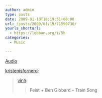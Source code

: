 ```yaml
---
author: admin
type: posts
date: 2009-01-19T18:19:51+00:00
url: /posts/2009/01/19/71590730/
yourls_shorturl:
  - https://lobban.org/i/5h
categories:
  - Music

---
```

[Audio][1]

[kristenisfornerd][2]:

> [vinh][3]:
> 
> > Feist + Ben Gibbard &#8211; Train Song

 [1]: http://www.tumblr.com/audio_file/71590730/N7P1aU8t5iudr1y1MbpBbFfa
 [2]: http://kristenisfornerd.tumblr.com/post/71204533/vinh-feist-ben-gibbard-train-song
 [3]: http://clawmarksinthefrozenpeas.com/post/71195215